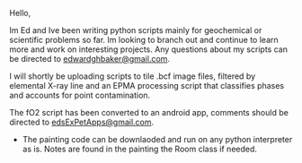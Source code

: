 Hello,

Im Ed and Ive been writing python scripts mainly for geochemical or scientific problems so far. Im looking to branch out and continue to learn more and work on interesting projects. Any questions about my scripts can be directed to edwardghbaker@gmail.com. 

I will shortly be uploading scripts to tile .bcf image files, filtered by elemental X-ray line and an EPMA processing script that classifies phases and accounts for point contamination. 

The fO2 script has been converted to an android app, comments should be directed to edsExPetApps@gmail.com. 

- The painting code can be downlaoded and run on any python interpreter as is. Notes are found in the painting the Room class if needed. 
